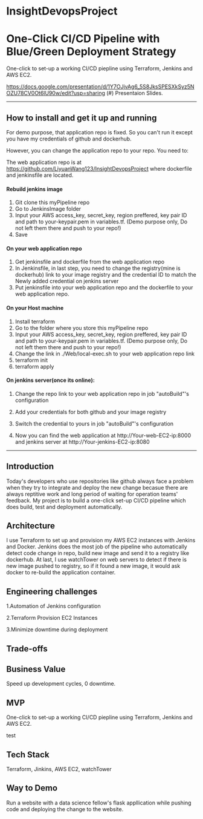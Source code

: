# InsightDevopsProject

# One-Click CI/CD Pipeline with Blue/Green Deployment Strategy

One-click to set-up a working CI/CD piepline using Terraform, Jenkins and AWS EC2.

https://docs.google.com/presentation/d/1Y7OJjvAg6_5S8JksSPESXkSyz5NOZU78CV0Ot6lU90w/edit?usp=sharing (#) Presentaion Slides.

<hr/>

## How to install and get it up and running
For demo purpose, that application repo is fixed. So you can't run it except you have my credentials of github and dockerhub.

However, you can change the application repo to your repo. You need to: 

The web application repo is at https://github.com/LiyuanWang123/InsightDevopsProject where dockerfile and jenkinsfile are 
located.

#### Rebuild jenkins image
1. Git clone this myPipeline repo
2. Go to JenkinsImage folder 
3. Input your AWS access_key, secret_key, region preffered, key pair ID and path to your-keypair.pem in variables.tf. (Demo purpose only, Do not left them there and push to your repo!)
4. Save

#### On your web application repo

1. Get jenkinsfile and dockerfile from the web application repo
2. In Jenkinsfile, in last step, you need to change the registry(mine is dockerhub) link to your image registry and the credential ID to match the Newly added credential on jenkins server
3. Put jenkinsfile into your web application repo and the dockerfile to your web application repo. 

#### On your Host machine

1. Install terraform
2. Go to the folder where you store this myPipeline repo
3. Input your AWS access_key, secret_key, region preffered, key pair ID and path to your-keypair.pem in variables.tf. (Demo purpose only, Do not left them there and push to your repo!)
4. Change the link in ./Web/local-exec.sh to your web application repo link
5. terraform init
6. terraform apply

#### On jenkins server(once its online): 
1. Change the repo link to your web application repo in job "autoBuild"'s configuration 
2. Add your credentials for both github and your image registry
3. Switch the credential to yours in job "autoBuild"'s configuration 

4. Now you can find the web application at http://Your-web-EC2-ip:8000 and jenkins server at http://Your-jenkins-EC2-ip:8080








<hr/>

## Introduction

Today's developers who use repositories like github always face a problem when they try to integrate and deploy the new change becasue there are always reptitive work and long period of waiting for operation teams' feedback. My project is to build a one-click set-up CI/CD pipeline which does build, test and deployment automatically. 

## Architecture

I use Terraform to set up and provision my AWS EC2 instances with Jenkins and Docker. Jenkins does the most job of the pipeline who automatically detect code change in repo, build new image and send it to a registry like dockerhub. At last, I use watchTower on web servers to detect if there is new image pushed to registry, so if it found a new image, it would ask docker to re-build the application container.

## Engineering challenges

1.Automation of Jenkins configuration

2.Terraform Provision EC2 Instances

3.Minimize downtime during deployment

## Trade-offs


## Business Value 

Speed up development cycles, 0 downtime.

## MVP

One-click to set-up a working CI/CD piepline using Terraform, Jenkins and AWS EC2.

test

## Tech Stack

Terraform, Jinkins, AWS EC2, watchTower

## Way to Demo

Run a website with a data science fellow's flask appllication while pushing code and deploying the change to the website.
